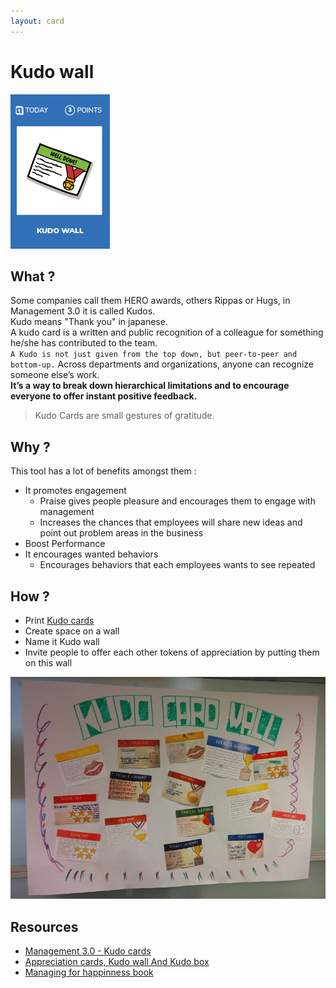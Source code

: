 ```yaml
---
layout: card
---
```


# Kudo wall
![Kudo wall](images/kudo-wall.png)

## What ?
Some companies call them HERO awards, others Rippas or Hugs, in Management 3.0 it is called Kudos.  
Kudo means "Thank you" in japanese.  
A kudo card is a written and public recognition of a colleague for something he/she has contributed to the team.  
`A Kudo is not just given from the top down, but peer-to-peer and bottom-up.` Across departments and organizations, anyone can recognize someone else’s work.  
**It’s a way to break down hierarchical limitations and to encourage everyone to offer instant positive feedback.**

> Kudo Cards are small gestures of gratitude.

## Why ?
This tool has a lot of benefits amongst them :
* It promotes engagement
    * Praise gives people pleasure and encourages them to engage with management
    * Increases the chances that employees will share new ideas and point out problem areas in the business
* Boost Performance
* It encourages wanted behaviors
    * Encourages behaviors that each employees wants to see repeated

## How ?
* Print [Kudo cards](https://1qjpt15fhlq3xjfpm2utibj1-wpengine.netdna-ssl.com/wp-content/uploads/2018/02/Management30-KudoCards-2017-self-print-A4.pdf)
* Create space on a wall
* Name it Kudo wall
* Invite people to offer each other tokens of appreciation by putting them on this wall

![Kudo wall](images/kudo-wall-sample.jpg)

## Resources
* [Management 3.0 - Kudo cards](https://management30.com/product/kudo-cards/)
* [Appreciation cards, Kudo wall And Kudo box](http://www.plays-in-business.com/appreciation-cards-kudo-wall-and-kudo-box/)
* [Managing for happinness book](https://www.amazon.com/Managing-Happiness-Games-Practices-Motivate/dp/1119268680/ref=sr_1_1?ie=UTF8&qid=1534415261&sr=8-1&keywords=managing+for+happiness)
